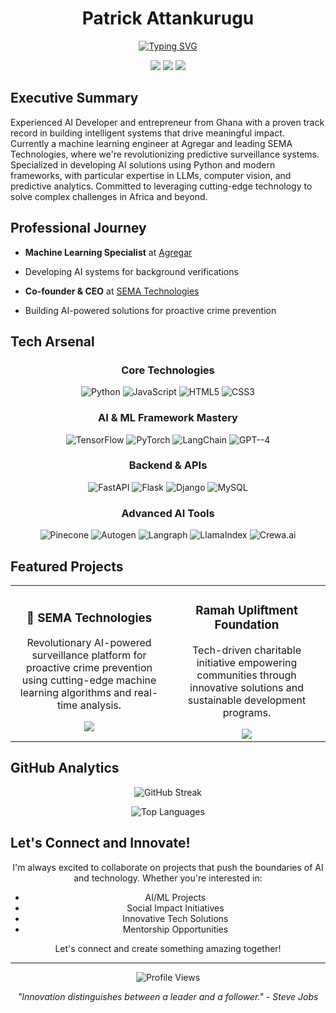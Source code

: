 <div align="center">
  
# Patrick Attankurugu

[![Typing SVG](https://readme-typing-svg.herokuapp.com?font=Fira+Code&pause=1000&color=2196F3&center=true&vCenter=true&random=false&width=435&lines=AI+Developer+%F0%9F%A7%A0;Entrepreneur+%F0%9F%9A%80;Innovator+%F0%9F%92%A1;Building+the+Future+with+AI+%F0%9F%8C%8F)](https://git.io/typing-svg)

[<img src="https://img.shields.io/badge/Portfolio-patrickattankurugu.com-blue?style=for-the-badge&logo=google-chrome&logoColor=white"/>](http://patrickattankurugu.com)
[<img src="https://img.shields.io/badge/LinkedIn-Connect-blue?style=for-the-badge&logo=linkedin&logoColor=white"/>](https://www.linkedin.com/in/patrickattankurugu400/)
[<img src="https://img.shields.io/badge/Email-Contact-red?style=for-the-badge&logo=gmail&logoColor=white"/>](mailto:patricka.azuma@gmail.com)

</div>

## Executive Summary
Experienced AI Developer and entrepreneur from Ghana with a proven track record in building intelligent systems that drive meaningful impact. Currently a machine learning engineer at Agregar and leading SEMA Technologies, where we're revolutionizing predictive surveillance systems. Specialized in developing AI solutions using Python and modern frameworks, with particular expertise in LLMs, computer vision, and predictive analytics. Committed to leveraging cutting-edge technology to solve complex challenges in Africa and beyond.

##  Professional Journey
-  **Machine Learning Specialist** at [Agregar](https://agregartech.com/)
  - Developing AI systems for background verifications
  

-  **Co-founder & CEO** at [SEMA Technologies](https://sematechnologies.com)
  - Building AI-powered solutions for proactive crime prevention

##  Tech Arsenal

<div align="center">

### Core Technologies
![Python](https://img.shields.io/badge/Python-Expert-3776AB?style=for-the-badge&logo=python&logoColor=white)
![JavaScript](https://img.shields.io/badge/JavaScript-Advanced-F7DF1E?style=for-the-badge&logo=javascript&logoColor=black)
![HTML5](https://img.shields.io/badge/HTML5-Advanced-E34F26?style=for-the-badge&logo=html5&logoColor=white)
![CSS3](https://img.shields.io/badge/CSS3-Advanced-1572B6?style=for-the-badge&logo=css3&logoColor=white)

### AI & ML Framework Mastery
![TensorFlow](https://img.shields.io/badge/TensorFlow-Advanced-FF6F00?style=for-the-badge&logo=tensorflow&logoColor=white)
![PyTorch](https://img.shields.io/badge/PyTorch-Advanced-EE4C2C?style=for-the-badge&logo=pytorch&logoColor=white)
![LangChain](https://img.shields.io/badge/LangChain-Expert-blueviolet?style=for-the-badge)
![GPT--4](https://img.shields.io/badge/GPT--4-Advanced-brightgreen?style=for-the-badge)

### Backend & APIs
![FastAPI](https://img.shields.io/badge/FastAPI-Advanced-009688?style=for-the-badge&logo=fastapi&logoColor=white)
![Flask](https://img.shields.io/badge/Flask-Advanced-000000?style=for-the-badge&logo=flask&logoColor=white)
![Django](https://img.shields.io/badge/Django-Intermediate-092E20?style=for-the-badge&logo=django&logoColor=white)
![MySQL](https://img.shields.io/badge/MySQL-Advanced-4479A1?style=for-the-badge&logo=mysql&logoColor=white)

### Advanced AI Tools
![Pinecone](https://img.shields.io/badge/Pinecone-Expert-9cf?style=for-the-badge)
![Autogen](https://img.shields.io/badge/Autogen-Advanced-yellow?style=for-the-badge)
![Langraph](https://img.shields.io/badge/Langraph-Advanced-orange?style=for-the-badge)
![LlamaIndex](https://img.shields.io/badge/LlamaIndex-Expert-green?style=for-the-badge)
![Crewa.ai](https://img.shields.io/badge/Crewa.ai-Advanced-purple?style=for-the-badge)

</div>

## Featured Projects

<div align="center">

<table>
  <tr>
    <td align="center" width="50%">
      <h3>🔮 SEMA Technologies</h3>
      <p>Revolutionary AI-powered surveillance platform for proactive crime prevention using cutting-edge machine learning algorithms and real-time analysis.</p>
      <a href="https://sematechnologies.com">
        <img src="https://img.shields.io/badge/Learn_More-00C7B7?style=for-the-badge"/>
      </a>
    </td>
    <td align="center" width="50%">
      <h3>Ramah Upliftment Foundation</h3>
      <p>Tech-driven charitable initiative empowering communities through innovative solutions and sustainable development programs.</p>
      <a href="https://ramahupliftment.org">
        <img src="https://img.shields.io/badge/Learn_More-FF69B4?style=for-the-badge"/>
      </a>
    </td>
  </tr>
</table>

</div>

## GitHub Analytics

<div align="center">
  
![GitHub Streak](https://github-readme-streak-stats.herokuapp.com/?user=patrickattankurugu&theme=tokyonight)

![Top Languages](https://github-readme-stats.vercel.app/api/top-langs/?username=patrickattankurugu&layout=compact&theme=tokyonight)

</div>

## Let's Connect and Innovate!

<div align="center">

I'm always excited to collaborate on projects that push the boundaries of AI and technology. Whether you're interested in:

-  AI/ML Projects
-  Social Impact Initiatives
-  Innovative Tech Solutions
- Mentorship Opportunities

Let's connect and create something amazing together!

---

<p align="center">
  <img src="https://komarev.com/ghpvc/?username=patrickattankurugu&color=blue&style=for-the-badge" alt="Profile Views"/>
</p>

<p align="center">
  <i>"Innovation distinguishes between a leader and a follower." - Steve Jobs</i>
</p>

</div>
